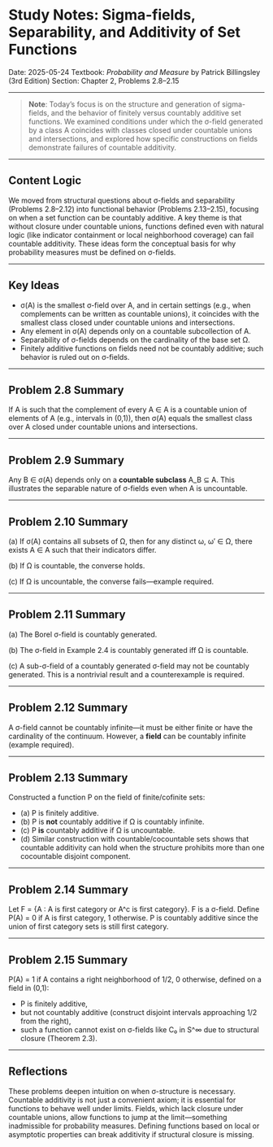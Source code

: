 # Study Notes: Sigma-fields, Separability, and Additivity of Set Functions

Date: 2025-05-24
Textbook: *Probability and Measure* by Patrick Billingsley (3rd Edition)
Section: Chapter 2, Problems 2.8–2.15

---

> **Note**:
> Today’s focus is on the structure and generation of sigma-fields, and the behavior of finitely versus countably additive set functions. We examined conditions under which the σ-field generated by a class A coincides with classes closed under countable unions and intersections, and explored how specific constructions on fields demonstrate failures of countable additivity.

---

## Content Logic

We moved from structural questions about σ-fields and separability (Problems 2.8–2.12) into functional behavior (Problems 2.13–2.15), focusing on when a set function can be countably additive. A key theme is that without closure under countable unions, functions defined even with natural logic (like indicator containment or local neighborhood coverage) can fail countable additivity. These ideas form the conceptual basis for why probability measures must be defined on σ-fields.

---

## Key Ideas

* σ(A) is the smallest σ-field over A, and in certain settings (e.g., when complements can be written as countable unions), it coincides with the smallest class closed under countable unions and intersections.
* Any element in σ(A) depends only on a countable subcollection of A.
* Separability of σ-fields depends on the cardinality of the base set Ω.
* Finitely additive functions on fields need not be countably additive; such behavior is ruled out on σ-fields.

---

## Problem 2.8 Summary

If A is such that the complement of every A ∈ A is a countable union of elements of A (e.g., intervals in (0,1)), then σ(A) equals the smallest class over A closed under countable unions and intersections.

---

## Problem 2.9 Summary

Any B ∈ σ(A) depends only on a **countable subclass** A\_B ⊆ A. This illustrates the separable nature of σ-fields even when A is uncountable.

---

## Problem 2.10 Summary

(a) If σ(A) contains all subsets of Ω, then for any distinct ω, ω′ ∈ Ω, there exists A ∈ A such that their indicators differ.

(b) If Ω is countable, the converse holds.

(c) If Ω is uncountable, the converse fails—example required.

---

## Problem 2.11 Summary

(a) The Borel σ-field is countably generated.

(b) The σ-field in Example 2.4 is countably generated iff Ω is countable.

(c) A sub-σ-field of a countably generated σ-field may not be countably generated. This is a nontrivial result and a counterexample is required.

---

## Problem 2.12 Summary

A σ-field cannot be countably infinite—it must be either finite or have the cardinality of the continuum. However, a **field** can be countably infinite (example required).

---

## Problem 2.13 Summary

Constructed a function P on the field of finite/cofinite sets:

* (a) P is finitely additive.
* (b) P is **not** countably additive if Ω is countably infinite.
* (c) P **is** countably additive if Ω is uncountable.
* (d) Similar construction with countable/cocountable sets shows that countable additivity can hold when the structure prohibits more than one cocountable disjoint component.

---

## Problem 2.14 Summary

Let F = {A : A is first category or A^c is first category}. F is a σ-field. Define P(A) = 0 if A is first category, 1 otherwise. P is countably additive since the union of first category sets is still first category.

---

## Problem 2.15 Summary

P(A) = 1 if A contains a right neighborhood of 1/2, 0 otherwise, defined on a field in (0,1):

* P is finitely additive,
* but not countably additive (construct disjoint intervals approaching 1/2 from the right),
* such a function cannot exist on σ-fields like C₀ in S^∞ due to structural closure (Theorem 2.3).

---

## Reflections

These problems deepen intuition on when σ-structure is necessary. Countable additivity is not just a convenient axiom; it is essential for functions to behave well under limits. Fields, which lack closure under countable unions, allow functions to jump at the limit—something inadmissible for probability measures. Defining functions based on local or asymptotic properties can break additivity if structural closure is missing.

